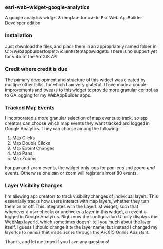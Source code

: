 ### esri-wab-widget-google-analytics ###
A google analytics widget &amp; template for use in Esri Web AppBuilder Developer edition

### Installation ###

Just download the files, and place them in an appropriately named folder in C:\%webappbuilderfolder%\client\stemapp\widgets. 
There is no support yet for v.4.x of the ArcGIS API

### Credit where credit is due ###
The primary development and structure of this widget was created by multiple other folks, for which I am very grateful.  I have made a couple improvements and tweaks to this widget to provide more granular control as to GA logging for my WebAppBuilder apps.  

### Tracked Map Events ###
I incorporated a more granular selection of map events to track, so app creators can choose which map events they want tracked and logged in Google Analytics.  They can choose among the following:

1. Map Clicks
2. Map Double Clicks
3. Map Extent Changes
4. Map Pans
5. Map Zooms

For pan and zoom events, the widget only logs for _pan-end_ and _zoom-end_ events.  Otherwise one pan or zoom will register almost 80 events.  

### Layer Visiblity Changes ###
I'm allowing app creators to track visibility changes of individual layers.  This essentially tracks how users interact with map layers, whether they turn them on or off.  This integrates with the LayerList widget, such that whenever a user checks or unchecks a layer in this widget, an event is logged in Google Analytics.  Right now the configuration UI only displays the WebMap layerId, which sometimes doesn't tell you much about the layer itself.  I guess I should change it to the layer name, but instead I changed my layerIds to names that made sense through the ArcGIS Online Assistant.  

Thanks, and let me know if you have any questions!


